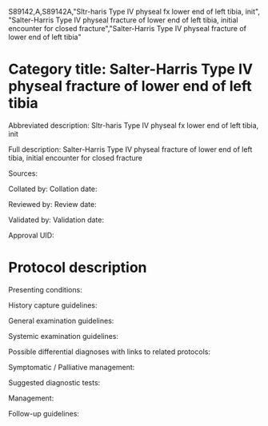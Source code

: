 S89142,A,S89142A,"Sltr-haris Type IV physeal fx lower end of left tibia, init", "Salter-Harris Type IV physeal fracture of lower end of left tibia, initial encounter for closed fracture","Salter-Harris Type IV physeal fracture of lower end of left tibia"
# Category title: Salter-Harris Type IV physeal fracture of lower end of left tibia

Abbreviated description: Sltr-haris Type IV physeal fx lower end of left tibia, init

Full description: Salter-Harris Type IV physeal fracture of lower end of left tibia, initial encounter for closed fracture

Sources:

Collated by:
Collation date:

Reviewed by:
Review date:

Validated by:
Validation date:

Approval UID:

# Protocol description

Presenting conditions:

History capture guidelines:

General examination guidelines:

Systemic examination guidelines:

Possible differential diagnoses with links to related protocols:

Symptomatic / Palliative management:

Suggested diagnostic tests:

Management:

Follow-up guidelines:
